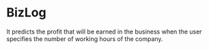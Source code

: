 # BizLog
It predicts the profit that will be earned in the business when the user specifies the number of working hours of the company.
